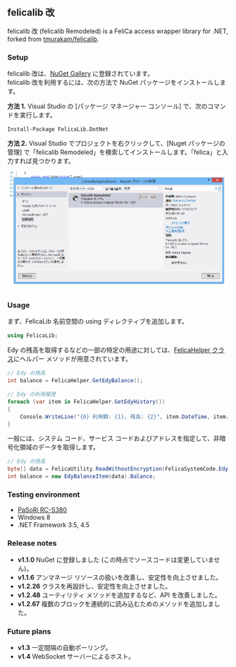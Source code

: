 ## felicalib 改

felicalib 改 (felicalib Remodeled) is a FeliCa access wrapper library for .NET, forked from [tmurakam/felicalib](https://github.com/tmurakam/felicalib).

### Setup
felicalib 改は、[NuGet Gallery](http://www.nuget.org/packages/FelicaLib.DotNet/) に登録されています。  
felicalib 改を利用するには、次の方法で NuGet パッケージをインストールします。

**方法 1.** Visual Studio の [パッケージ マネージャー コンソール] で、次のコマンドを実行します。

```
Install-Package FelicaLib.DotNet
```

**方法 2.** Visual Studio でプロジェクトを右クリックして、[Nuget パッケージの管理] で「felicalib Remodeled」を検索してインストールします。「felica」と入力すれば見つかります。

![VS-NuGet](Images/Preview/VS-NuGet.png)

### Usage
まず、FelicaLib 名前空間の using ディレクティブを追加します。

```c#
using FelicaLib;
```

Edy の残高を取得するなどの一部の特定の用途に対しては、[FelicaHelper クラス](https://github.com/sakapon/felicalib-remodeled/blob/master/FelicaLib_Remodeled/FelicaLib_DotNet/FelicaHelper.cs)にヘルパー メソッドが用意されています。

```c#
// Edy の残高
int balance = FelicaHelper.GetEdyBalance();
```

```c#
// Edy の利用履歴
foreach (var item in FelicaHelper.GetEdyHistory())
{
    Console.WriteLine("{0} 利用額: {1}, 残高: {2}", item.DateTime, item.Amount, item.Balance);
}
```

一般には、システム コード、サービス コードおよびアドレスを指定して、非暗号化領域のデータを取得します。

```c#
// Edy の残高
byte[] data = FelicaUtility.ReadWithoutEncryption(FelicaSystemCode.Edy, FelicaServiceCode.EdyBalance, 0);
int balance = new EdyBalanceItem(data).Balance;
```

### Testing environment
* [PaSoRi RC-S380](http://www.sony.co.jp/Products/felica/consumer/products/RC-S380.html)
* Windows 8
* .NET Framework 3.5, 4.5

### Release notes
* **v1.1.0** NuGet に登録しました (この時点でソースコードは変更していません)。
* **v1.1.6** アンマネージ リソースの扱いを改善し、安定性を向上させました。
* **v1.2.26** クラスを再設計し、安定性を向上させました。
* **v1.2.48** ユーティリティ メソッドを追加するなど、API を改善しました。
* **v1.2.67** 複数のブロックを連続的に読み込むためのメソッドを追加しました。

### Future plans
* **v1.3** 一定間隔の自動ポーリング。
* **v1.4** WebSocket サーバーによるホスト。
